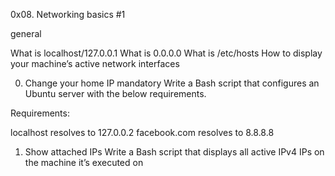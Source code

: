 0x08. Networking basics #1

general 

What is localhost/127.0.0.1
What is 0.0.0.0
What is /etc/hosts
How to display your machine’s active network interfaces

0. Change your home IP
mandatory
Write a Bash script that configures an Ubuntu server with the below requirements.

Requirements:

localhost resolves to 127.0.0.2
facebook.com resolves to 8.8.8.8

1.  Show attached IPs
Write a Bash script that displays all active IPv4 IPs on the machine it’s executed on
